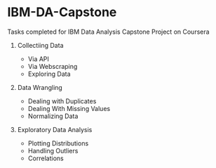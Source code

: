# IBM-DA-Capstone
Tasks completed for IBM Data Analysis Capstone Project on Coursera

1. Collectiing Data
    - Via API
    - Via Webscraping
    - Exploring Data


2. Data Wrangling
    - Dealing with Duplicates
    - Dealing With Missing Values
    - Normalizing Data


3. Exploratory Data Analysis
    - Plotting Distributions
    - Handling Outliers
    - Correlations
